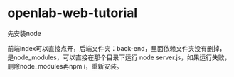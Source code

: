 # openlab-web-tutorial

先安装node

前端index可以直接点开，后端文件夹：back-end，里面依赖文件夹没有删掉，是node_modules，可以直接在那个目录下运行 node server.js，如果运行失败，删除node_modules再npm i，重新安装。
